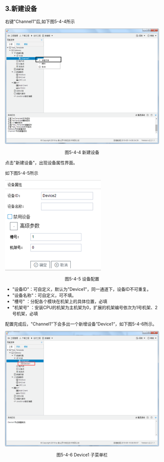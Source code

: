 ## 3.新建设备

右键"Channel1"后,如下图5-4-4所示   

![](../../../assets/新建设备.jpg)

<center>图5-4-4 新建设备</center>

点击"新建设备"，出现设备属性界面。

如下图5-4-5所示

![1557110284778](assets/设备配置.jpg)

<center>图5-4-5 设备配置</center>

- "设备ID"：可自定义，默认为"Device1"，同一通道下，设备ID不可重复。
- "设备名称"：可自定义，可不填。
- "槽号"         ：分配各个模块在机架上的具体位置，必填
- "机架号"     ：安装CPU的机架为主机架为0，扩展的机架编号依次为1号机架、2号机架，必填

配置完成后，"Channel1"下会多出一个新增设备”Device1“，如下图5-4-6所示。

![](../../../assets/Device子菜单栏.png)

<center>图5-4-6 Device1 子菜单栏</center>

